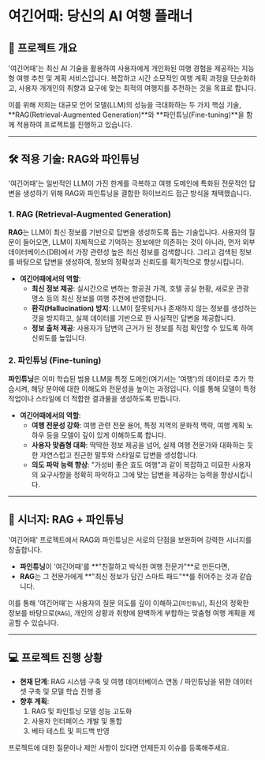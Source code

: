 # 여긴어때: 당신의 AI 여행 플래너

## 🚀 프로젝트 개요

'여긴어때'는 최신 AI 기술을 활용하여 사용자에게 개인화된 여행 경험을 제공하는 지능형 여행 추천 및 계획 서비스입니다. 복잡하고 시간 소모적인 여행 계획 과정을 단순화하고, 사용자 개개인의 취향과 요구에 맞는 최적의 여행지를 추천하는 것을 목표로 합니다.

이를 위해 저희는 대규모 언어 모델(LLM)의 성능을 극대화하는 두 가지 핵심 기술, **RAG(Retrieval-Augmented Generation)**와 **파인튜닝(Fine-tuning)**을 함께 적용하여 프로젝트를 진행하고 있습니다.

---

## 🛠 적용 기술: RAG와 파인튜닝

'여긴어때'는 일반적인 LLM이 가진 한계를 극복하고 여행 도메인에 특화된 전문적인 답변을 생성하기 위해 RAG와 파인튜닝을 결합한 하이브리드 접근 방식을 채택했습니다.

### 1. RAG (Retrieval-Augmented Generation)



**RAG**는 LLM이 최신 정보를 기반으로 답변을 생성하도록 돕는 기술입니다. 사용자의 질문이 들어오면, LLM이 자체적으로 기억하는 정보에만 의존하는 것이 아니라, 먼저 외부 데이터베이스(DB)에서 가장 관련성 높은 최신 정보를 검색합니다. 그리고 검색된 정보를 바탕으로 답변을 생성하여, 정보의 정확성과 신뢰도를 획기적으로 향상시킵니다.

- **여긴어때에서의 역할**:
    - **최신 정보 제공**: 실시간으로 변하는 항공권 가격, 호텔 공실 현황, 새로운 관광 명소 등의 최신 정보를 여행 추천에 반영합니다.
    - **환각(Hallucination) 방지**: LLM이 잘못되거나 존재하지 않는 정보를 생성하는 것을 방지하고, 실제 데이터를 기반으로 한 사실적인 답변을 제공합니다.
    - **정보 출처 제공**: 사용자가 답변의 근거가 된 정보를 직접 확인할 수 있도록 하여 신뢰도를 높입니다.

### 2. 파인튜닝 (Fine-tuning)

**파인튜닝**은 이미 학습된 범용 LLM을 특정 도메인(여기서는 '여행')의 데이터로 추가 학습시켜, 해당 분야에 대한 이해도와 전문성을 높이는 과정입니다. 이를 통해 모델이 특정 작업이나 스타일에 더 적합한 결과물을 생성하도록 만듭니다.

- **여긴어때에서의 역할**:
    - **여행 전문성 강화**: 여행 관련 전문 용어, 특정 지역의 문화적 맥락, 여행 계획 노하우 등을 모델이 깊이 있게 이해하도록 합니다.
    - **사용자 맞춤형 대화**: 딱딱한 정보 제공을 넘어, 실제 여행 전문가와 대화하는 듯한 자연스럽고 친근한 말투와 스타일로 답변을 생성합니다.
    - **의도 파악 능력 향상**: "가성비 좋은 효도 여행"과 같이 복잡하고 미묘한 사용자의 요구사항을 정확히 파악하고 그에 맞는 답변을 제공하는 능력을 향상시킵니다.

---

## 🤝 시너지: RAG + 파인튜닝



'여긴어때' 프로젝트에서 RAG와 파인튜닝은 서로의 단점을 보완하며 강력한 시너지를 창출합니다.

- **파인튜닝**이 '여긴어때'를 **"친절하고 박식한 여행 전문가"**로 만든다면,
- **RAG**는 그 전문가에게 **"최신 정보가 담긴 스마트 패드"**를 쥐어주는 것과 같습니다.

이를 통해 '여긴어때'는 사용자의 질문 의도를 깊이 이해하고(`파인튜닝`), 최신의 정확한 정보를 바탕으로(`RAG`), 개인의 상황과 취향에 완벽하게 부합하는 맞춤형 여행 계획을 제공할 수 있습니다.

---

## 💻 프로젝트 진행 상황

- **현재 단계**: RAG 시스템 구축 및 여행 데이터베이스 연동 / 파인튜닝을 위한 데이터셋 구축 및 모델 학습 진행 중
- **향후 계획**:
    1. RAG 및 파인튜닝 모델 성능 고도화
    2. 사용자 인터페이스 개발 및 통합
    3. 베타 테스트 및 피드백 반영

프로젝트에 대한 질문이나 제안 사항이 있다면 언제든지 이슈를 등록해주세요.
